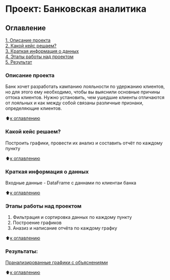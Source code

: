 # Проект: Банковская аналитика

## Оглавление  
[1. Описание проекта](.README.md#Описание-проекта)  
[2. Какой кейс решаем?](.README.md#Какой-кейс-решаем)  
[3. Краткая информация о данных](.README.md#Краткая-информация-о-данных)  
[4. Этапы работы над проектом](.README.md#Этапы-работы-над-проектом)  
[5. Результат](.README.md#Результат)    


### Описание проекта    
Банк хочет разработать кампанию лояльности по удержанию клиентов, но для этого ему необходимо, чтобы вы выяснили основные причины оттока клиентов. Нужно установить, чем ушедшие клиенты отличаются от лояльных и как между собой связаны различные признаки, определяющие клиентов.

:arrow_up:[к оглавлению](.README.md#Оглавление)

### Какой кейс решаем?    
Построить графики, провести их анализ и составить отчёт по каждому пункту

:arrow_up:[к оглавлению](.README.md#Оглавление)

### Краткая информация о данных
Входные данные - DataFrame с даннами по клиентаи банка 

:arrow_up:[к оглавлению](.README.md#Оглавление)

### Этапы работы над проектом  
1) Фильтрация и сортировка данных по каждому пункту
2) Построение графиков 
3) Аназиз и написание отчёта по каждому графку

:arrow_up:[к оглавлению](.README.md#Оглавление)

### Результаты:  
[Пранализированные графики с объяснениями](Bank_Analytics.ipynb)

:arrow_up:[к оглавлению](.README.md#Оглавление)
